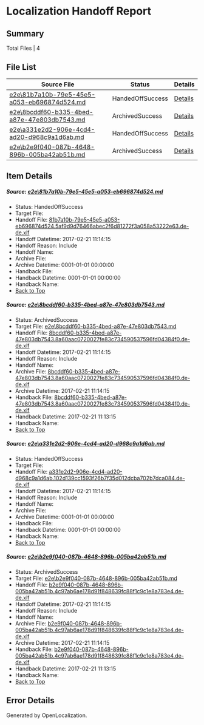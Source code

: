 # <a name='report-top'></a> Localization Handoff Report

## Summary
 Total Files | 4

## File List
 Source File | Status | Details 
 ----------- | ------ | ------- 
 [e2e\81b7a10b-79e5-45e5-a053-eb696874d524.md](https://github.com/OpenLocalizationTestOrg/ol-test4/blob/08869224eef51f2488a546a8778d90cfc8021987/e2e/81b7a10b-79e5-45e5-a053-eb696874d524.md) | HandedOffSuccess | [Details](#52d0737f8e8cf54e514d549eb7f2ee8d32df267f6)
 [e2e\8bcddf60-b335-4bed-a87e-47e803db7543.md](https://github.com/OpenLocalizationTestOrg/ol-test4/blob/b6606e00859522c436bf5a75a2b13ed938ca8012/e2e/8bcddf60-b335-4bed-a87e-47e803db7543.md) | ArchivedSuccess | [Details](#bc9fd5a6633d90eec1eecf04d8f369ade51028767)
 [e2e\a331e2d2-906e-4cd4-ad20-d968c9a1d6ab.md](https://github.com/OpenLocalizationTestOrg/ol-test4/blob/b6606e00859522c436bf5a75a2b13ed938ca8012/e2e/a331e2d2-906e-4cd4-ad20-d968c9a1d6ab.md) | HandedOffSuccess | [Details](#39ba77fe3c9564451e5d3bfb7c0da2f4db4cf89e9)
 [e2e\b2e9f040-087b-4648-896b-005ba42ab51b.md](https://github.com/OpenLocalizationTestOrg/ol-test4/blob/b6606e00859522c436bf5a75a2b13ed938ca8012/e2e/b2e9f040-087b-4648-896b-005ba42ab51b.md) | ArchivedSuccess | [Details](#ec33c0b357ae4c40ceb529ee168f5950e9fceae710)

## Item Details
##### <a name='52d0737f8e8cf54e514d549eb7f2ee8d32df267f6'></a> Source: [e2e\81b7a10b-79e5-45e5-a053-eb696874d524.md](https://github.com/OpenLocalizationTestOrg/ol-test4/blob/08869224eef51f2488a546a8778d90cfc8021987/e2e/81b7a10b-79e5-45e5-a053-eb696874d524.md)
* Status: HandedOffSuccess
* Target File: 
* Handoff File: [81b7a10b-79e5-45e5-a053-eb696874d524.5af9d9d76466abec2f6d81272f3a058a53222e63.de-de.xlf](https://github.com/OpenLocalizationTestOrg/ol-test4-handoff/blob/53e400e0801e31f630b1a0b6d5a89ed926bfca9e/ol-handoff/OpenLocalizationTestOrg/ol-test4-dede/xinjiang/ht/81b7a10b-79e5-45e5-a053-eb696874d524.5af9d9d76466abec2f6d81272f3a058a53222e63.de-de.xlf)
* Handoff Datetime: 2017-02-21 11:14:15
* Handoff Reason: Include
* Handoff Name: 
* Archive File: 
* Archive Datetime: 0001-01-01 00:00:00
* Handback File: 
* Handback Datetime: 0001-01-01 00:00:00
* Handback Name: 
* [Back to Top](#report-top)

##### <a name='bc9fd5a6633d90eec1eecf04d8f369ade51028767'></a> Source: [e2e\8bcddf60-b335-4bed-a87e-47e803db7543.md](https://github.com/OpenLocalizationTestOrg/ol-test4/blob/b6606e00859522c436bf5a75a2b13ed938ca8012/e2e/8bcddf60-b335-4bed-a87e-47e803db7543.md)
* Status: ArchivedSuccess
* Target File: [e2e\8bcddf60-b335-4bed-a87e-47e803db7543.md](https://github.com/OpenLocalizationTestOrg/ol-test4-dede/blob/a1e3581607e8fa959b84440c9eb9657f3462d2d3/e2e/8bcddf60-b335-4bed-a87e-47e803db7543.md)
* Handoff File: [8bcddf60-b335-4bed-a87e-47e803db7543.8a60aac0720027fe83c734590537596fd04384f0.de-de.xlf](https://github.com/OpenLocalizationTestOrg/ol-test4-handoff/blob/53e400e0801e31f630b1a0b6d5a89ed926bfca9e/ol-handoff/OpenLocalizationTestOrg/ol-test4-dede/xinjiang/mt/8bcddf60-b335-4bed-a87e-47e803db7543.8a60aac0720027fe83c734590537596fd04384f0.de-de.xlf)
* Handoff Datetime: 2017-02-21 11:14:15
* Handoff Reason: Include
* Handoff Name: 
* Archive File: [8bcddf60-b335-4bed-a87e-47e803db7543.8a60aac0720027fe83c734590537596fd04384f0.de-de.xlf](https://github.com/OpenLocalizationTestOrg/ol-test4-handoff/blob/bb0f2231aac526389e3fa37b22f462ffc23f6605/ol-archive/OpenLocalizationTestOrg/ol-test4-dede/xinjiang/mt/8bcddf60-b335-4bed-a87e-47e803db7543.8a60aac0720027fe83c734590537596fd04384f0.de-de.xlf)
* Archive Datetime: 2017-02-21 11:14:15
* Handback File: [8bcddf60-b335-4bed-a87e-47e803db7543.8a60aac0720027fe83c734590537596fd04384f0.de-de.xlf](https://github.com/OpenLocalizationTestOrg/ol-test4-handback/blob/00043e80e088c849dec44557e2e7c0ce7ee9e908/ol-handback/OpenLocalizationTestOrg/ol-test4-dede/xinjiang/ht/8bcddf60-b335-4bed-a87e-47e803db7543.8a60aac0720027fe83c734590537596fd04384f0.de-de.xlf)
* Handback Datetime: 2017-02-21 11:13:15
* Handback Name: 
* [Back to Top](#report-top)

##### <a name='39ba77fe3c9564451e5d3bfb7c0da2f4db4cf89e9'></a> Source: [e2e\a331e2d2-906e-4cd4-ad20-d968c9a1d6ab.md](https://github.com/OpenLocalizationTestOrg/ol-test4/blob/b6606e00859522c436bf5a75a2b13ed938ca8012/e2e/a331e2d2-906e-4cd4-ad20-d968c9a1d6ab.md)
* Status: HandedOffSuccess
* Target File: 
* Handoff File: [a331e2d2-906e-4cd4-ad20-d968c9a1d6ab.102d139cc1593f26b7f35d012dcba702b7dca084.de-de.xlf](https://github.com/OpenLocalizationTestOrg/ol-test4-handoff/blob/53e400e0801e31f630b1a0b6d5a89ed926bfca9e/ol-handoff/OpenLocalizationTestOrg/ol-test4-dede/xinjiang/mt/a331e2d2-906e-4cd4-ad20-d968c9a1d6ab.102d139cc1593f26b7f35d012dcba702b7dca084.de-de.xlf)
* Handoff Datetime: 2017-02-21 11:14:15
* Handoff Reason: Include
* Handoff Name: 
* Archive File: 
* Archive Datetime: 0001-01-01 00:00:00
* Handback File: 
* Handback Datetime: 0001-01-01 00:00:00
* Handback Name: 
* [Back to Top](#report-top)

##### <a name='ec33c0b357ae4c40ceb529ee168f5950e9fceae710'></a> Source: [e2e\b2e9f040-087b-4648-896b-005ba42ab51b.md](https://github.com/OpenLocalizationTestOrg/ol-test4/blob/b6606e00859522c436bf5a75a2b13ed938ca8012/e2e/b2e9f040-087b-4648-896b-005ba42ab51b.md)
* Status: ArchivedSuccess
* Target File: [e2e\b2e9f040-087b-4648-896b-005ba42ab51b.md](https://github.com/OpenLocalizationTestOrg/ol-test4-dede/blob/a1e3581607e8fa959b84440c9eb9657f3462d2d3/e2e/b2e9f040-087b-4648-896b-005ba42ab51b.md)
* Handoff File: [b2e9f040-087b-4648-896b-005ba42ab51b.4c97ab6ae178d91f848639fc88f1c9c1e8a783e4.de-de.xlf](https://github.com/OpenLocalizationTestOrg/ol-test4-handoff/blob/53e400e0801e31f630b1a0b6d5a89ed926bfca9e/ol-handoff/OpenLocalizationTestOrg/ol-test4-dede/xinjiang/mt/b2e9f040-087b-4648-896b-005ba42ab51b.4c97ab6ae178d91f848639fc88f1c9c1e8a783e4.de-de.xlf)
* Handoff Datetime: 2017-02-21 11:14:15
* Handoff Reason: Include
* Handoff Name: 
* Archive File: [b2e9f040-087b-4648-896b-005ba42ab51b.4c97ab6ae178d91f848639fc88f1c9c1e8a783e4.de-de.xlf](https://github.com/OpenLocalizationTestOrg/ol-test4-handoff/blob/bb0f2231aac526389e3fa37b22f462ffc23f6605/ol-archive/OpenLocalizationTestOrg/ol-test4-dede/xinjiang/mt/b2e9f040-087b-4648-896b-005ba42ab51b.4c97ab6ae178d91f848639fc88f1c9c1e8a783e4.de-de.xlf)
* Archive Datetime: 2017-02-21 11:14:15
* Handback File: [b2e9f040-087b-4648-896b-005ba42ab51b.4c97ab6ae178d91f848639fc88f1c9c1e8a783e4.de-de.xlf](https://github.com/OpenLocalizationTestOrg/ol-test4-handback/blob/00043e80e088c849dec44557e2e7c0ce7ee9e908/ol-handback/OpenLocalizationTestOrg/ol-test4-dede/xinjiang/ht/b2e9f040-087b-4648-896b-005ba42ab51b.4c97ab6ae178d91f848639fc88f1c9c1e8a783e4.de-de.xlf)
* Handback Datetime: 2017-02-21 11:13:15
* Handback Name: 
* [Back to Top](#report-top)


## Error Details

Generated by OpenLocalization.

